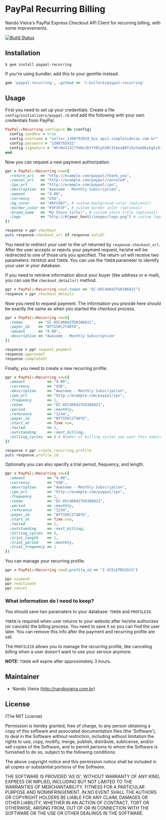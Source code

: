 # PayPal Recurring Billing

Nando Vieira's PayPal Express Checkout API Client for recurring billing, with some improvements.

[![Build Status](http://img.shields.io/travis/t-bullock/paypal-recurring.svg?style=flat-square)](https://travis-ci.org/t-bullock/paypal-recurring)

## Installation

  ```
  $ gem install paypal-recurring
  ```

If you're using bundler, add this to your gemfile instead.

  ```ruby
  gem 'paypal-recurring', :github => 't-bullock/paypal-recurring'
  ```

## Usage

First you need to set up your credentials. Create a file `config/initializers/paypal.rb` and add the following with your own credentials from PayPal.

  ```ruby
  PayPal::Recurring.configure do |config|
    config.sandbox = true
    config.username = "seller_1308793919_biz_api1.simplesideias.com.br"
    config.password = "1308793931"
    config.signature = "AFcWxV21C7fd0v3bYYYRCpSSRl31AzaB6TzXx5amObyEghjU13.0av2Y"
  end
  ```

Now you can request a new payment authorization.

  ```ruby
  ppr = PayPal::Recurring.new({
    :return_url   => "http://example.com/paypal/thank_you",
    :cancel_url   => "http://example.com/paypal/canceled",
    :ipn_url      => "http://example.com/paypal/ipn",
    :description  => "Awesome - Monthly Subscription",
    :amount       => "9.00",
    :currency     => "USD",
    :bg_color     => "#EFC687", # custom background color (optional)
    :border_color => "#3F3F3F", # custom border color (optional)
    :brand_name   => "My Store title!", # custom store title (optional)
    :logo         => "http://#{your_host}/images/logo.png") # custom logo (optional, overrides brand name)
  })

  response = ppr.checkout
  puts response.checkout_url if response.valid?
  ```

You need to redirect your user to the url returned by `response.checkout_url`.
After the user accepts or rejects your payment request, he/she will be redirected to one of those urls you specified.
The return url will receive two parameters: `PAYERID` and `TOKEN`. You can use the `TOKEN` parameter to identify your user in your database.

If you need to retrieve information about your buyer (like address or e-mail), you can use the `checkout_details()` method.

  ```ruby
  ppr = PayPal::Recurring.new(:token => "EC-05C46042TU8306821")
  response = ppr.checkout_details
  ```

Now you need to request payment. The information you provide here should be exactly the same as when you started the checkout process.

  ```ruby
  ppr = PayPal::Recurring.new({
    :token       => "EC-05C46042TU8306821",
    :payer_id    => "WTTS5KC2T46YU",
    :amount      => "9.00",
    :description => "Awesome - Monthly Subscription"
  })

  response = ppr.request_payment
  response.approved?
  response.completed?
  ```

Finally, you need to create a new recurring profile.

  ```ruby
  ppr = PayPal::Recurring.new({
    :amount          => "9.00",
    :currency        => "USD",
    :description     => "Awesome - Monthly Subscription",
    :ipn_url         => "http://example.com/paypal/ipn",
    :frequency       => 1,
    :token           => "EC-05C46042TU8306821",
    :period          => :monthly,
    :reference       => "1234",
    :payer_id        => "WTTS5KC2T46YU",
    :start_at        => Time.now,
    :failed          => 1,
    :outstanding     => :next_billing,
    :billing_cycles  => 0 # Number of billing cycles you want this subscription to run for. '0' runs forever
  })

  response = ppr.create_recurring_profile
  puts response.profile_id
  ```

Optionally you can also specify a trial period, frequency, and length.

  ```ruby
  ppr = PayPal::Recurring.new({
    :amount          => "9.00",
    :currency        => "USD",
    :description     => "Awesome - Monthly Subscription",
    :ipn_url         => "http://example.com/paypal/ipn",
    :frequency       => 1,
    :token           => "EC-05C46042TU8306821",
    :period          => :monthly,
    :reference       => "1234",
    :payer_id        => "WTTS5KC2T46YU",
    :start_at        => Time.now,
    :failed          => 1,
    :outstanding     => :next_billing,
    :billing_cycles  => 0,
    :trial_length    => 1,
    :trial_period    => :monthly,
    :trial_frequency => 1
  })
  ```

You can manage your recurring profile.

  ```ruby
  ppr = PayPal::Recurring.new(:profile_id => "I-VCEL6TRG35CU")

  ppr.suspend
  ppr.reactivate
  ppr.cancel
  ```

### What information do I need to keep?

You should save two paramaters to your database: `TOKEN` and `PROFILEID`.

`TOKEN` is required when user returns to your website after he/she authorizes (or cancels) the billing process. You need to save it so you can find the user later. You can remove this info after the payment and recurring profile are set.

The `PROFILEID` allows you to manage the recurring profile, like canceling billing when a user doesn't
want to use your service anymore.

**NOTE:** `TOKEN` will expire after approximately 3 hours.

## Maintainer

* Nando Vieira (http://nandovieira.com.br)

## License

(The MIT License)

Permission is hereby granted, free of charge, to any person obtaining
a copy of this software and associated documentation files (the
'Software'), to deal in the Software without restriction, including
without limitation the rights to use, copy, modify, merge, publish,
distribute, sublicense, and/or sell copies of the Software, and to
permit persons to whom the Software is furnished to do so, subject to
the following conditions:

The above copyright notice and this permission notice shall be
included in all copies or substantial portions of the Software.

THE SOFTWARE IS PROVIDED 'AS IS', WITHOUT WARRANTY OF ANY KIND,
EXPRESS OR IMPLIED, INCLUDING BUT NOT LIMITED TO THE WARRANTIES OF
MERCHANTABILITY, FITNESS FOR A PARTICULAR PURPOSE AND NONINFRINGEMENT.
IN NO EVENT SHALL THE AUTHORS OR COPYRIGHT HOLDERS BE LIABLE FOR ANY
CLAIM, DAMAGES OR OTHER LIABILITY, WHETHER IN AN ACTION OF CONTRACT,
TORT OR OTHERWISE, ARISING FROM, OUT OF OR IN CONNECTION WITH THE
SOFTWARE OR THE USE OR OTHER DEALINGS IN THE SOFTWARE.
